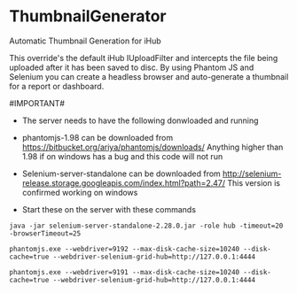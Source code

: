 # ThumbnailGenerator
Automatic Thumbnail Generation for iHub

This override's the default iHub IUploadFilter and intercepts the file being uploaded after it has been saved to disc.  By using Phantom JS and Selenium you can create a headless browser and auto-generate a thumbnail for a report or dashboard.

#IMPORTANT#
* The server needs to have the following donwloaded and running

* phantomjs-1.98 can be downloaded from https://bitbucket.org/ariya/phantomjs/downloads/
Anything higher than 1.98 if on windows has a bug and this code will not run

* Selenium-server-standalone can be downloaded from http://selenium-release.storage.googleapis.com/index.html?path=2.47/
This version is confirmed working on windows

* Start these on the server with these commands

```java -jar selenium-server-standalone-2.28.0.jar -role hub -timeout=20 -browserTimeout=25```

```phantomjs.exe --webdriver=9192 --max-disk-cache-size=10240 --disk-cache=true --webdriver-selenium-grid-hub=http://127.0.0.1:4444```

```phantomjs.exe --webdriver=9191 --max-disk-cache-size=10240 --disk-cache=true --webdriver-selenium-grid-hub=http://127.0.0.1:4444```
